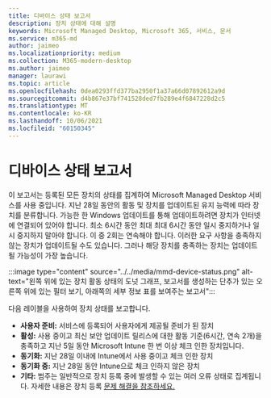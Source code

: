 ```yaml
---
title: 디바이스 상태 보고서
description: 장치 상태에 대해 설명
keywords: Microsoft Managed Desktop, Microsoft 365, 서비스, 문서
ms.service: m365-md
author: jaimeo
ms.localizationpriority: medium
ms.collection: M365-modern-desktop
ms.author: jaimeo
manager: laurawi
ms.topic: article
ms.openlocfilehash: 0dea0293ffd377ba2950f1a37a66d07892612a9d
ms.sourcegitcommit: d4b867e37bf741528ded7fb289e4f6847228d2c5
ms.translationtype: MT
ms.contentlocale: ko-KR
ms.lasthandoff: 10/06/2021
ms.locfileid: "60150345"
---
```

# <a name="device-status-report"></a>디바이스 상태 보고서

이 보고서는 등록된 모든 장치의 상태를 집계하여 Microsoft Managed Desktop 서비스를 사용 중입니다. 지난 28일 동안의 활동 및 장치를 업데이트된 유지 능력에 따라 장치를 분류합니다. 가능한 한 Windows 업데이트를 통해 업데이트하려면 장치가 인터넷에 연결되어 있어야 합니다. 최소 6시간 동안 최대 최대 6시간 동안 일시 중지하거나 일시 중지하지 말아야 합니다. 이 중 2회는 연속해야 합니다. 이러한 요구 사항을 충족하지 않는 장치가 업데이트될 수도 있습니다. 그러나 해당 장치를 충족하는 장치는 업데이트될 가능성이 가장 높습니다.

:::image type="content" source="../../media/mmd-device-status.png" alt-text="왼쪽 위에 있는 장치 활동 상태의 도넛 그래프, 보고서를 생성하는 단추가 있는 오른쪽 위에 있는 필터 보기, 아래쪽의 세부 정보 표를 보여주는 보고서":::

다음 레이블을 사용하여 장치 상태를 보고합니다. 

- **사용자 준비:** 서비스에 등록되어 사용자에게 제공될 준비가 된 장치 
- **활성:** 사용 중이고 최신 보안 업데이트 릴리스에 대한 활동 기준(6시간, 연속 2개)을 충족하고 지난 5일 동안 Microsoft Intune 한 번 이상 체크 인한 장치입니다. 
- **동기화:** 지난 28일 이내에 Intune에서 사용 중이고 체크 인한 장치 
- **동기화 중:** 지난 28일 동안 Intune으로 체크 인하지 않은 장치 
- **기타:** 범주는 일반적으로 장치 등록 중에 발생할 수 있는 여러 오류 상태로 집계됩니다. 자세한 내용은 장치 등록 [문제 해결을 참조하세요.](../get-started/register-devices-self.md#troubleshooting-device-registration)